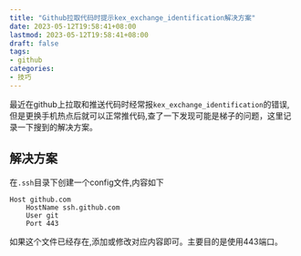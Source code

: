 ```yaml
---
title: "Github拉取代码时提示kex_exchange_identification解决方案"
date: 2023-05-12T19:58:41+08:00
lastmod: 2023-05-12T19:58:41+08:00
draft: false
tags:
- github
categories:
- 技巧
---
```


最近在github上拉取和推送代码时经常报`kex_exchange_identification`的错误,但是更换手机热点后就可以正常推代码,查了一下发现可能是梯子的问题，这里记录一下搜到的解决方案。

<!--more-->

## 解决方案

在`.ssh`目录下创建一个config文件,内容如下

```
Host github.com
    HostName ssh.github.com
    User git
    Port 443
```

如果这个文件已经存在,添加或修改对应内容即可。主要目的是使用443端口。
